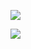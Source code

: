 
![](https://user-images.githubusercontent.com/26511983/70856673-84d24a80-1ea6-11ea-98a2-e7ba2f098c40.png)

![](https://user-images.githubusercontent.com/26511983/70856684-b9460680-1ea6-11ea-8169-7dc55ce2a864.png)
